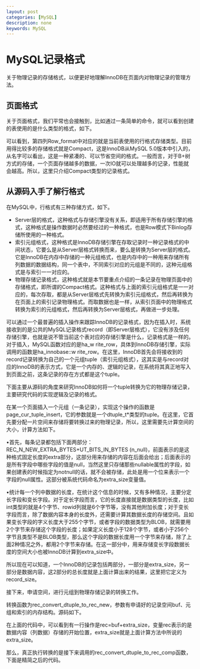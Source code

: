 ```yaml
---
layout: post
categories: [MySQL]
description: none
keywords: MySQL
---
```

# MySQL记录格式
关于物理记录的存储格式，以便更好地理解InnoDB在页面内对物理记录的管理方法。

## 页面格式
关于页面格式，我们平常也会接触到，比如通过一条简单的命令，就可以看到创建的表使用的是什么类型的格式，如下。

可以看到，第四列Row_format中对应的就是当前表使用的行格式存储类型。目前用得比较多的存储格式就是Compact，这是InnoDB从MySQL 5.0版本中引入的，从名字可以看出，这是一种紧凑的、可以节省空间的格式。一般而言，对于B+树方式的存储，一个页面存储越多的数据，一次IO就可以处理越多的记录，性能就会越高。所以，这里只介绍Compact类型的记录格式。

## 从源码入手了解行格式
在MySQL中，行格式有三种存储方式，如下。
- Server层的格式，这种格式与存储引擎没有关系，即适用于所有存储引擎的格式，这种格式是操作数据时必然要经过的一种格式，也是Row模式下Binlog存储所使用的一种格式。
- 索引元组格式，这种格式是InnoDB存储引擎在存取记录时一种记录格式的中间状态，它要么是从Server层格式转换而来，要么是转换为Server层的格式。它是InnoDB在内存中存储的一种元组格式，也是内存中的一种用来存储所有列数据的数据结构，同一个表中，不同索引对应的元组是不同的，这种元组格式是与索引一一对应的。
- 物理存储记录格式，这种格式就是本节要重点介绍的一条记录在物理页面中的存储格式，即所谓的Compact格式。这种格式与上面的索引元组格式是一一对应的，每次存取，都是从Server层格式先转换为索引元组格式，然后再转换为在页面上的索引记录物理格式。而取数据也是一样，从索引页面中的物理格式转换为索引的元组格式，然后再转换为Server层格式，再做进一步处理。

可以通过一个最普遍的插入操作来跟踪InnoDB的记录格式，因为在插入时，系统接收到的是公共的MySQL记录格式record（即Server层格式），它没有涉及任何存储引擎，也就是说不管当前这个表对应的存储引擎是什么，记录格式是一样的。对于插入，MySQL函数对应的是ha_w rite_row，具体到InnoDB存储引擎，实际调用的函数是ha_innobase::w rite_row。在这里，InnoDB首先会将接收到的record记录转换为自己的一个元组tuple（索引元组格式），这其实是与record对应的InnoDB的表示方式，它是一个内存的、逻辑的记录，在系统将其真正地写入到页面之前，这条记录的存在方式都是这个tuple。

下面主要从源码的角度来研究InnoDB如何将一个tuple转换为它的物理存储记录，主要研究代码的实现逻辑及记录的格式。

在某一个页面插入一个元组（一条记录），实现这个操作的函数是page_cur_tuple_insert，它的参数就是一个dtuple_t*类型的tuple。在这里，它首先要分配一片空间来存储将要转换过来的物理记录，所以，这里需要先计算空间的大小，计算方法如下。

•首先，每条记录都包括下面两部分：REC_N_NEW_EXTRA_BYTES+UT_BITS_IN_BYTES (n_null)，前面表示的是这种格式固定长度的extra部分，这部分用来存储的内容在后面会给出；后面表示的是所有字段中哪些字段的值是null，当然这里只存储那些nullable属性的字段，如果创建表的时候指定为notnull的话，就不会被存储，此处是用一个位来表示一个字段的null属性。这部分被系统代码命名为extra_size变量值。

•统计每一个列中数据的长度，在统计这个信息的时候，又有多种情况，主要分定长字段和变长字段。对于定长字段而言，它的长度直接就是数据类型的长度，比如int类型的就是4个字节、rowid列就是6个字节等，没有其他附加长度；对于变长字段而言，除了数据内容本身的长度外，还需要计算其数据长度的存储空间。且如果变长字段的字义长度大于255个字节，或者字段的数据类型为BLOB，就需要用2个字节来存储这个字段的长度；如果定义长度小于128个字节，或者小于256个字节且类型不是BLOB类型，那么这个字段的数据长度用一个字节来存储，除了上面2种情况之外，都用2个字节来存储。在这一部分中，用来存储变长字段数据长度的空间大小也被InnoDB计算到extra_size中。

所以现在可以知道，一个InnoDB的记录包括两部分，一部分是extra_size，另一部分是数据内容，这2部分的总长度就是上面计算出来的结果，这里把它定义为record_size。

接下来，申请空间，进行元组到物理存储记录的转换工作。

转换函数为rec_convert_dtuple_to_rec_new，参数有申请好的记录空间buf、元组和索引的内存结构。源码如下。

在上面的代码中，可以看到有一行操作是rec=buf+extra_size，变量rec表示的是数据内容（列数据）存储的开始位置，extra_size就是上面计算方法中所说的extra_size。

那么，真正执行转换的是接下来调用的rec_convert_dtuple_to_rec_comp函数，下面是精简之后的代码。










































































































